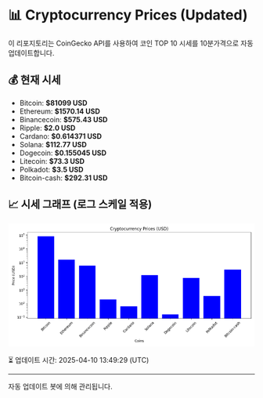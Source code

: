 
# 📊 Cryptocurrency Prices (Updated)

이 리포지토리는 CoinGecko API를 사용하여 코인 TOP 10 시세를 10분가격으로 자동 업데이트합니다.

## 💰 현재 시세
- Bitcoin: **$81099 USD**
- Ethereum: **$1570.14 USD**
- Binancecoin: **$575.43 USD**
- Ripple: **$2.0 USD**
- Cardano: **$0.614371 USD**
- Solana: **$112.77 USD**
- Dogecoin: **$0.155045 USD**
- Litecoin: **$73.3 USD**
- Polkadot: **$3.5 USD**
- Bitcoin-cash: **$292.31 USD**

## 📈 시세 그래프 (로그 스케일 적용)
![Crypto Prices](crypto_prices.png)

⏳ 업데이트 시간: 2025-04-10 13:49:29 (UTC)

---
자동 업데이트 봇에 의해 관리됩니다.
